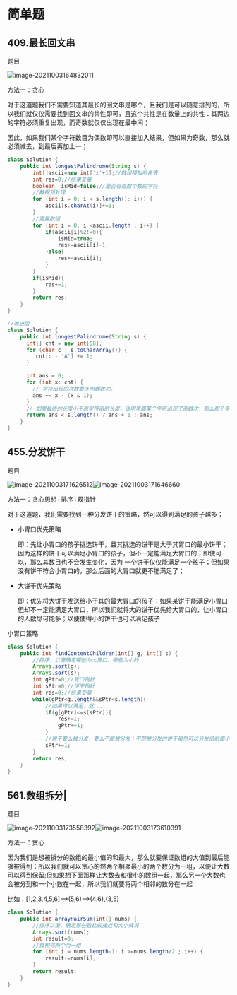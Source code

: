 # 简单题

## 409.最长回文串

题目

![image-20211003164832011](贪心简单题.assets/image-20211003164832011.png)

方法一：贪心

对于这道题我们不需要知道其最长的回文串是哪个，且我们是可以随意排列的，所以我们就仅仅需要找到回文串的共性即可，且这个共性是在数量上的共性：其两边的字符必须重复出现，而奇数就仅仅出现在最中间；

因此，如果我们某个字符数目为偶数即可以直接加入结果，但如果为奇数，那么就必须减去，到最后再加上一；

```java
class Solution {
    public int longestPalindrome(String s) {
        int[]ascii=new int['z'+1];//数组模拟哈希表
        int res=0;//结果变量
        boolean  isMid=false;//是否有奇数个数的字符
        //数据预处理
        for (int i = 0; i < s.length(); i++) {
            ascii[s.charAt(i)]+=1;
        }
        //变量数组
        for (int i = 0; i <ascii.length ; i++) {
            if(ascii[i]%2!=0){
                isMid=true;
                res+=ascii[i]-1;
            }else{
                res+=ascii[i];
            }
        }
        if(isMid){
            res+=1;
        }
        return res;
    }
}

//改进版
class Solution {
    public int longestPalindrome(String s) {
      int[] cnt = new int[58];
      for (char c : s.toCharArray()) {
         cnt[c - 'A'] += 1;
      }

      int ans = 0;
      for (int x: cnt) {
        // 字符出现的次数最多用偶数次。
        ans += x - (x & 1);
      }
      // 如果最终的长度小于原字符串的长度，说明里面某个字符出现了奇数次，那么那个字符可以放在回文串的中间，所以额外再加一。
      return ans < s.length() ? ans + 1 : ans;  
    }
}
```

## 455.分发饼干

题目

![image-20211003171626512](贪心简单题.assets/image-20211003171626512.png)![image-20211003171646660](贪心简单题.assets/image-20211003171646660.png)

方法一：贪心思想+排序+双指针

对于这道题，我们需要找到一种分发饼干的策略，然可以得到满足的孩子越多；

* 小胃口优先策略

  即：先让小胃口的孩子挑选饼干，且其挑选的饼干是大于其胃口的最小饼干；因为这样的饼干可以满足小胃口的孩子，但不一定能满足大胃口的；即使可以，那么其数目也不会发生变化，因为 一个饼干仅仅能满足一个孩子；但如果没有饼干符合小胃口的，那么后面的大胃口就更不能满足了；

* 大饼干优先策略

  即：优先将大饼干发送给小于其的最大胃口的孩子；如果某饼干能满足小胃口但却不一定能满足大胃口，所以我们就将大的饼干优先给大胃口的，让小胃口的人数尽可能多；以便使得小的饼干也可以满足孩子

小胃口策略

```java
class Solution {
    public int findContentChildren(int[] g, int[] s) {
        //排序，以便确定哪些为大胃口，哪些为小的
        Arrays.sort(g);
        Arrays.sort(s);
        int gPtr=0;//胃口指针
        int sPtr=0;//饼干指针
        int res=0;//结果变量
        while(gPtr<g.length&&sPtr<s.length){
            //如果可以满足，就....
            if(g[gPtr]<=s[sPtr]){
                res+=1;
                gPtr+=1;
            }
            //饼干要么被分发，要么不能被分发；不然被分发的饼干虽然可以分发给前面小胃口的孩子，但那些孩子一定已经有了饼干，不然这个饼干就不会出现在这里
            sPtr+=1;
        }
        return res;
    }
}
```

## 561.数组拆分|

题目

![image-20211003173558392](贪心简单题.assets/image-20211003173558392.png)![image-20211003173610391](贪心简单题.assets/image-20211003173610391.png)

方法一：贪心

因为我们是想被拆分的数组的最小值的和最大，那么就要保证数组的大值到最后能够被得到；所以我们就可以贪心的然两个相聚最小的两个数分为一组，以便让大数可以得到保留;但如果想下面那样让大数去和很小的数组一起，那么另一个大数也会被分到和一个小数在一起，所以我们就要将两个相邻的数分在一起

比如：[1,2,3,4,5,6]-->(5,6)-->(4,6),(3,5)

```java
class Solution {
    public int arrayPairSum(int[] nums) {
        //排序以便，确定那些数比较接近和大小情况
        Arrays.sort(nums);
        int result=0;
        //每相邻两个为一组
        for (int i = nums.length-1; i >=nums.length/2 ; i++) {
            result+=nums[i];
        }
        return result;
    }
}
```

